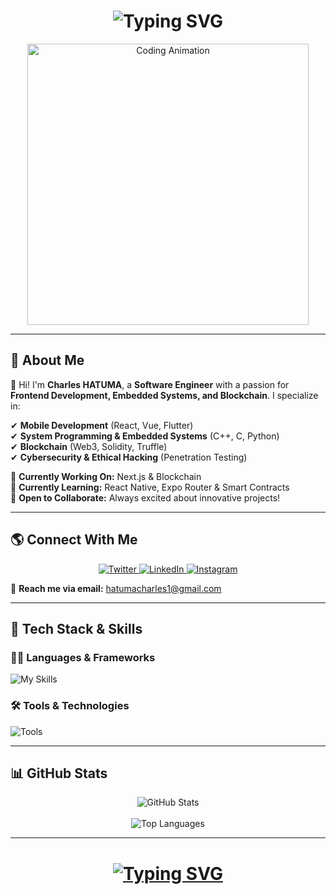 <h1 align="center">
  <img src="https://readme-typing-svg.demolab.com?font=Fira+Code&pause=1000&random=false&width=435&lines=Hello,+I'm+Charles+HATUMA!;Software+Engineer+%F0%9F%91%A8%E2%80%8D%F0%9F%92%BB;Game+Developer+%F0%9F%8E%AE;UI/UX+Designer+%F0%9F%A7%91%E2%80%8D%F0%9F%8E%A8;Cybersecurity+Enthusiast+%E2%9A%A1" alt="Typing SVG" />
</h1>

<p align="center">
  <img src="https://i.pinimg.com/originals/81/17/8b/81178b47a8598f0c81c4799f2cdd4057.gif" alt="Coding Animation" width="450">
</p>

---

## 🚀 About Me  

👋 Hi! I'm **Charles HATUMA**, a **Software Engineer** with a passion for **Frontend Development, Embedded Systems, and Blockchain**. I specialize in:  

✔ **Mobile Development** (React, Vue, Flutter)  
✔ **System Programming & Embedded Systems** (C++, C, Python)  
✔ **Blockchain** (Web3, Solidity, Truffle)  
✔ **Cybersecurity & Ethical Hacking** (Penetration Testing)  

📌 **Currently Working On:** Next.js & Blockchain   
📌 **Currently Learning:** React Native, Expo Router & Smart Contracts  
📌 **Open to Collaborate:** Always excited about innovative projects!  

---

## 🌎 Connect With Me  

<p align="center">
  <a href="https://twitter.com/htm_charles" target="_blank">
    <img src="https://img.shields.io/badge/Twitter-%231DA1F2.svg?logo=twitter&logoColor=white&style=for-the-badge" alt="Twitter" />
  </a>
  <a href="https://linkedin.com/in/hatumacharles" target="_blank">
    <img src="https://img.shields.io/badge/LinkedIn-%230A66C2.svg?logo=linkedin&logoColor=white&style=for-the-badge" alt="LinkedIn" />
  </a>
  <a href="https://www.instagram.com/_h.charles_1/" target="_blank">
    <img src="https://img.shields.io/badge/Instagram-%23E4405F.svg?logo=instagram&logoColor=white&style=for-the-badge" alt="Instagram" />
  </a>
</p>

📩 **Reach me via email:** hatumacharles1@gmail.com  

---

## 🔧 Tech Stack & Skills  

### **👨‍💻 Languages & Frameworks**  
![My Skills](https://skillicons.dev/icons?i=cpp,c,py,java,kotlin,php,js,ts,html,css,react,vue,nextjs,nodejs,flutter,solidity,tailwind,bootstrap&perline=7)

### **🛠️ Tools & Technologies**  
![Tools](https://skillicons.dev/icons?i=docker,kubernetes,git,github,figma,vim,linux,aws,gcp,azure,postgres,mysql,mongodb&perline=7)

---

## 📊 GitHub Stats  

<p align="center">
  <img src="https://github-readme-stats.vercel.app/api?username=htmcharles&show_icons=true&theme=dark&border_radius=10" alt="GitHub Stats" />
  <br><br>
  <img src="https://github-readme-stats.vercel.app/api/top-langs/?username=htmcharles&theme=dark&layout=compact&border_radius=10" alt="Top Languages" />
</p>

---

<h1 align="center">
  <a href="https://git.io/typing-svg">
    <img src="https://readme-typing-svg.demolab.com?font=Fira+Code&pause=1000&random=false&width=435&lines=Thanks+for+Visiting!;Let's+Stay+Connected!;Fell+Free+TO+Contact+US" alt="Typing SVG" />
  </a>
</h1>
